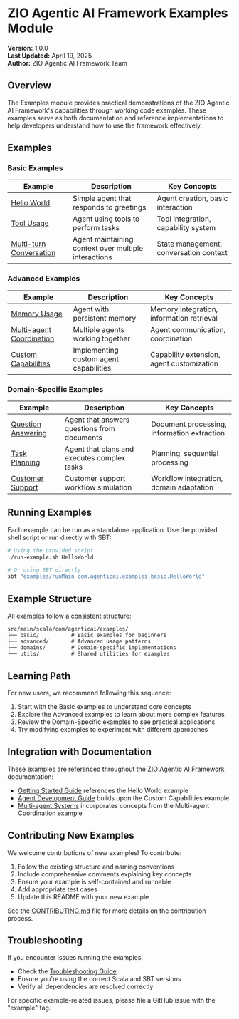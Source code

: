 # ZIO Agentic AI Framework Examples Module

**Version:** 1.0.0  
**Last Updated:** April 19, 2025  
**Author:** ZIO Agentic AI Framework Team  

## Overview

The Examples module provides practical demonstrations of the ZIO Agentic AI Framework's capabilities through working code examples. These examples serve as both documentation and reference implementations to help developers understand how to use the framework effectively.

## Examples

### Basic Examples

| Example | Description | Key Concepts |
|---------|-------------|--------------|
| [Hello World](src/main/scala/com/agenticai/examples/basic/HelloWorld.scala) | Simple agent that responds to greetings | Agent creation, basic interaction |
| [Tool Usage](src/main/scala/com/agenticai/examples/basic/ToolUsage.scala) | Agent using tools to perform tasks | Tool integration, capability system |
| [Multi-turn Conversation](src/main/scala/com/agenticai/examples/basic/MultiTurnConversation.scala) | Agent maintaining context over multiple interactions | State management, conversation context |

### Advanced Examples

| Example | Description | Key Concepts |
|---------|-------------|--------------|
| [Memory Usage](src/main/scala/com/agenticai/examples/advanced/MemoryUsage.scala) | Agent with persistent memory | Memory integration, information retrieval |
| [Multi-agent Coordination](src/main/scala/com/agenticai/examples/advanced/MultiAgentCoordination.scala) | Multiple agents working together | Agent communication, coordination |
| [Custom Capabilities](src/main/scala/com/agenticai/examples/advanced/CustomCapabilities.scala) | Implementing custom agent capabilities | Capability extension, agent customization |

### Domain-Specific Examples

| Example | Description | Key Concepts |
|---------|-------------|--------------|
| [Question Answering](src/main/scala/com/agenticai/examples/domains/QuestionAnswering.scala) | Agent that answers questions from documents | Document processing, information extraction |
| [Task Planning](src/main/scala/com/agenticai/examples/domains/TaskPlanning.scala) | Agent that plans and executes complex tasks | Planning, sequential processing |
| [Customer Support](src/main/scala/com/agenticai/examples/domains/CustomerSupport.scala) | Customer support workflow simulation | Workflow integration, domain adaptation |

## Running Examples

Each example can be run as a standalone application. Use the provided shell script or run directly with SBT:

```bash
# Using the provided script
./run-example.sh HelloWorld

# Or using SBT directly
sbt "examples/runMain com.agenticai.examples.basic.HelloWorld"
```

## Example Structure

All examples follow a consistent structure:

```
src/main/scala/com/agenticai/examples/
├── basic/          # Basic examples for beginners
├── advanced/       # Advanced usage patterns
├── domains/        # Domain-specific implementations
└── utils/          # Shared utilities for examples
```

## Learning Path

For new users, we recommend following this sequence:

1. Start with the Basic examples to understand core concepts
2. Explore the Advanced examples to learn about more complex features
3. Review the Domain-Specific examples to see practical applications
4. Try modifying examples to experiment with different approaches

## Integration with Documentation

These examples are referenced throughout the ZIO Agentic AI Framework documentation:

- [Getting Started Guide](../../docs/guides/GettingStarted.md) references the Hello World example
- [Agent Development Guide](../../docs/guides/CreatingCustomAgents.md) builds upon the Custom Capabilities example
- [Multi-agent Systems](../../docs/mesh/DistributedAgentMesh.md) incorporates concepts from the Multi-agent Coordination example

## Contributing New Examples

We welcome contributions of new examples! To contribute:

1. Follow the existing structure and naming conventions
2. Include comprehensive comments explaining key concepts
3. Ensure your example is self-contained and runnable
4. Add appropriate test cases
5. Update this README with your new example

See the [CONTRIBUTING.md](../../CONTRIBUTING.md) file for more details on the contribution process.

## Troubleshooting

If you encounter issues running the examples:

- Check the [Troubleshooting Guide](../../docs/troubleshooting/TroubleshootingGuide.md)
- Ensure you're using the correct Scala and SBT versions
- Verify all dependencies are resolved correctly

For specific example-related issues, please file a GitHub issue with the "example" tag.
